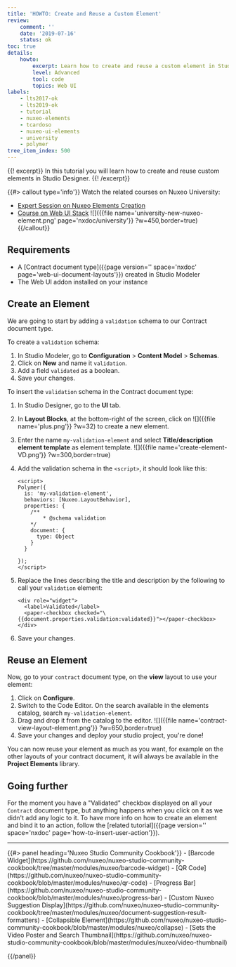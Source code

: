 ```yaml
---
title: 'HOWTO: Create and Reuse a Custom Element'
review:
    comment: ''
    date: '2019-07-16'
    status: ok
toc: true
details:
    howto:
        excerpt: Learn how to create and reuse a custom element in Studio Designer.
        level: Advanced
        tool: code
        topics: Web UI
labels:
    - lts2017-ok
    - lts2019-ok
    - tutorial
    - nuxeo-elements
    - tcardoso
    - nuxeo-ui-elements
    - university
    - polymer
tree_item_index: 500
---
```


{{! excerpt}}
In this tutorial you will learn how to create and reuse custom elements in Studio Designer.
{{! /excerpt}}

{{#> callout type='info'}}
Watch the related courses on Nuxeo University:</br>
- [Expert Session on Nuxeo Elements Creation](https://university.nuxeo.com/learn/public/course/view/elearning/148/expert-session-creating-nuxeo-elements-with-studio-designer)</br>
- [Course on Web UI Stack](https://university.nuxeo.com/learn/public/course/view/elearning/80/DocumentandWorkflowTaskLayoutswithNuxeoStudioDesigner)
![]({{file name='university-new-nuxeo-element.png' page='nxdoc/university'}} ?w=450,border=true)
{{/callout}}

## Requirements

- A [Contract document type]({{page version='' space='nxdoc' page='web-ui-document-layouts'}}) created in Studio Modeler
- The Web UI addon installed on your instance

## Create an Element
We are going to start by adding a `validation` schema to our Contract document type.

To create a `validation` schema:
1. In Studio Modeler, go to **Configuration**&nbsp;> **Content Model**&nbsp;> **Schemas**.
1. Click on **New** and name it `validation`.
1. Add a field `validated` as a boolean.
1. Save your changes.

To insert the `validation` schema in the Contract document type:
1. In Studio Designer, go to the **UI** tab.
1. In **Layout Blocks**, at the bottom-right of the screen, click on ![]({{file name='plus.png'}} ?w=32) to create a new element.
1. Enter the name `my-validation-element` and  select **Title/description element template** as element template.
    ![]({{file name='create-element-VD.png'}} ?w=300,border=true)
1. Add the validation schema in the `<script>`, it should look like this:

    ```
    <script>
    Polymer({
      is: 'my-validation-element',
      behaviors: [Nuxeo.LayoutBehavior],
      properties: {
        /**
  			* @schema validation
        */
        document: {
          type: Object
        }
      }

    });
    </script>
    ```

1. Replace the lines describing the title and description by the following to call your `validation` element:
    ```
    <div role="widget">
      <label>Validated</label>
      <paper-checkbox checked="\{{document.properties.validation:validated}}"></paper-checkbox>
    </div>
    ```
1. Save your changes.

## Reuse an Element

Now, go to your `contract` document type, on the **view** layout to use your element:
1. Click on **Configure**.
1. Switch to the Code Editor. On the search available in the elements catalog, search `my-validation-element`.
1. Drag and drop it from the catalog to the editor.
  ![]({{file name='contract-view-layout-element.png'}} ?w=650,border=true)
1. Save your changes and deploy your studio project, you're done!

  You can now reuse your element as much as you want, for example on the other layouts of your contract document, it will always be available in the **Project Elements** library.

## Going further

For the moment you have a "Validated" checkbox displayed on all your `Contract` document type, but anything happens when you click on it as we didn't add any logic to it. To have more info on how to create an element and bind it to an action, follow the [related tutorial]({{page version='' space='nxdoc' page='how-to-insert-user-action'}}).

* * *

<div class="row" data-equalizer data-equalize-on="medium"><div class="column medium-6">{{#> panel heading='Nuxeo Studio Community Cookbook'}}
- [Barcode Widget](https://github.com/nuxeo/nuxeo-studio-community-cookbook/tree/master/modules/nuxeo/barcode-widget)
- [QR Code](https://github.com/nuxeo/nuxeo-studio-community-cookbook/blob/master/modules/nuxeo/qr-code)
- [Progress Bar](https://github.com/nuxeo/nuxeo-studio-community-cookbook/blob/master/modules/nuxeo/progress-bar)
- [Custom Nuxeo Suggestion Display](https://github.com/nuxeo/nuxeo-studio-community-cookbook/tree/master/modules/nuxeo/document-suggestion-result-formatters)
- [Collapsible Element](https://github.com/nuxeo/nuxeo-studio-community-cookbook/blob/master/modules/nuxeo/collapse)
- [Sets the Video Poster and Search Thumbnail](https://github.com/nuxeo/nuxeo-studio-community-cookbook/blob/master/modules/nuxeo/video-thumbnail)


{{/panel}}</div><div class="column medium-6">
</div></div>
